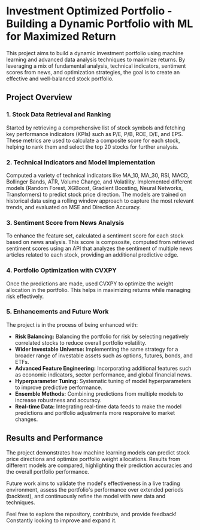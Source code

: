 # Investment Optimized Portfolio - Building a Dynamic Portfolio with ML for Maximized Return

This project aims to build a dynamic investment portfolio using machine learning and advanced data analysis techniques to maximize returns. By leveraging a mix of fundamental analysis, technical indicators, sentiment scores from news, and optimization strategies, the goal is to create an effective and well-balanced stock portfolio.

## Project Overview

### 1. Stock Data Retrieval and Ranking
Started by retrieving a comprehensive list of stock symbols and fetching key performance indicators (KPIs) such as P/E, P/B, ROE, D/E, and EPS. These metrics are used to calculate a composite score for each stock, helping to rank them and select the top 20 stocks for further analysis.

### 2. Technical Indicators and Model Implementation
Computed a variety of technical indicators like MA_10, MA_30, RSI, MACD, Bollinger Bands, ATR, Volume Change, and Volatility. Implemented different models (Random Forest, XGBoost, Gradient Boosting, Neural Networks, Transformers) to predict stock price direction. The models are trained on historical data using a rolling window approach to capture the most relevant trends, and evaluated on MSE and Direction Accuracy.

### 3. Sentiment Score from News Analysis
To enhance the feature set, calculated a sentiment score for each stock based on news analysis. This score is compsosite, computed from retrieved sentiment scores using an API that analyzes the sentiment of multiple news articles related to each stock, providing an additional predictive edge.

### 4. Portfolio Optimization with CVXPY
Once the predictions are made, used CVXPY to optimize the weight allocation in the portfolio. This helps in maximizing returns while managing risk effectively.

### 5. Enhancements and Future Work
The project is in the process of being enhanced with:
- **Risk Balancing:** Balancing the portfolio for risk by selecting negatively correlated stocks to reduce overall portfolio volatility.
- **Wider Investable Universe:** Implementing the same strategy for a broader range of investable assets such as options, futures, bonds, and ETFs.
- **Advanced Feature Engineering:** Incorporating additional features such as economic indicators, sector performance, and global financial news.
- **Hyperparameter Tuning:** Systematic tuning of model hyperparameters to improve predictive performance.
- **Ensemble Methods:** Combining predictions from multiple models to increase robustness and accuracy.
- **Real-time Data:** Integrating real-time data feeds to make the model predictions and portfolio adjustments more responsive to market changes.

## Results and Performance
The project demonstrates how machine learning models can predict stock price directions and optimize portfolio weight allocations. Results from different models are compared, highlighting their prediction accuracies and the overall portfolio performance.

Future work aims to validate the model's effectiveness in a live trading environment, assess the portfolio's performance over extended periods (backtest), and continuously refine the model with new data and techniques.

Feel free to explore the repository, contribute, and provide feedback! Constantly looking to improve and expand it.
